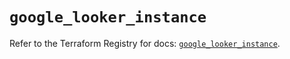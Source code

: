 # `google_looker_instance`

Refer to the Terraform Registry for docs: [`google_looker_instance`](https://registry.terraform.io/providers/hashicorp/google-beta/6.36.0/docs/resources/google_looker_instance).
